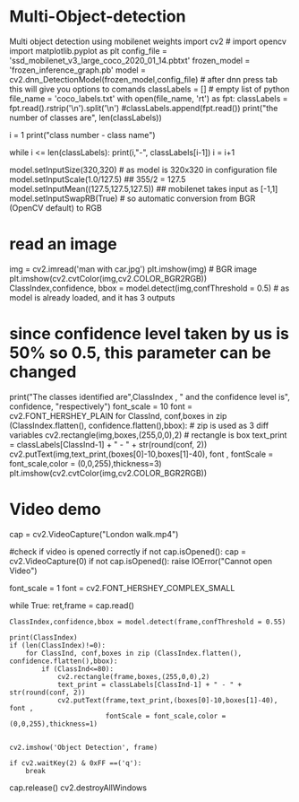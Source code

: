 # Multi-Object-detection
Multi object detection using mobilenet weights
import cv2 # import opencv
import matplotlib.pyplot as plt
config_file = 'ssd_mobilenet_v3_large_coco_2020_01_14.pbtxt'
frozen_model = 'frozen_inference_graph.pb'
model = cv2.dnn_DetectionModel(frozen_model,config_file) # after dnn press tab this will give you options to comands
classLabels = [] # empty list of python
file_name = 'coco_labels.txt'
with open(file_name, 'rt') as fpt:
    classLabels = fpt.read().rstrip('\n').split('\n')
    #classLabels.append(fpt.read())
print("the number of classes are", len(classLabels))

i = 1
print("class number - class name")

while i <= len(classLabels):
    print(i,"-", classLabels[i-1])
    i = i+1
    
model.setInputSize(320,320) # as model is 320x320 in configuration file
model.setInputScale(1.0/127.5) ## 355/2 = 127.5
model.setInputMean((127.5,127.5,127.5)) ## mobilenet takes input as [-1,1]
model.setInputSwapRB(True) # so automatic conversion from BGR (OpenCV default) to RGB

# read an image
img = cv2.imread('man with car.jpg')
plt.imshow(img) # BGR image
plt.imshow(cv2.cvtColor(img,cv2.COLOR_BGR2RGB))
ClassIndex,confidence, bbox = model.detect(img,confThreshold = 0.5) # as model is already loaded, and it has 3 outputs
# since confidence level taken by us is 50% so 0.5, this parameter can be changed
print("The classes identified are",ClassIndex , " and the confidence level is", confidence, "respectively")
font_scale = 10
font = cv2.FONT_HERSHEY_PLAIN
for ClassInd, conf,boxes in zip (ClassIndex.flatten(), confidence.flatten(),bbox): # zip is used as 3 diff variables
    cv2.rectangle(img,boxes,(255,0,0),2) # rectangle is box
    text_print = classLabels[ClassInd-1] + " - " + str(round(conf, 2))
    cv2.putText(img,text_print,(boxes[0]-10,boxes[1]-40), font , fontScale = font_scale,color = (0,0,255),thickness=3)
plt.imshow(cv2.cvtColor(img,cv2.COLOR_BGR2RGB))
# Video demo
cap = cv2.VideoCapture("London walk.mp4")



#check if video is opened correctly
if not cap.isOpened():
    cap = cv2.VideoCapture(0)
    if not cap.isOpened():
        raise IOError("Cannot open Video")
        

font_scale = 1
font = cv2.FONT_HERSHEY_COMPLEX_SMALL

while True:
    ret,frame = cap.read()
    
    ClassIndex,confidence,bbox = model.detect(frame,confThreshold = 0.55)
    
    print(ClassIndex)
    if (len(ClassIndex)!=0):
        for ClassInd, conf,boxes in zip (ClassIndex.flatten(), confidence.flatten(),bbox):
            if (ClassInd<=80):
                cv2.rectangle(frame,boxes,(255,0,0),2)
                text_print = classLabels[ClassInd-1] + " - " + str(round(conf, 2))
                cv2.putText(frame,text_print,(boxes[0]-10,boxes[1]-40), font , 
                            fontScale = font_scale,color = (0,0,255),thickness=1)
                
                
    cv2.imshow('Object Detection', frame)
    
    if cv2.waitKey(2) & 0xFF ==('q'):
        break
        

cap.release()
cv2.destroyAllWindows
